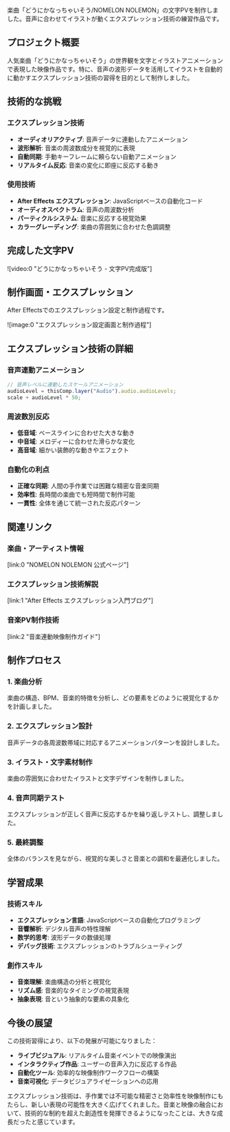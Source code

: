 楽曲「どうにかなっちゃいそう/NOMELON NOLEMON」の文字PVを制作しました。音声に合わせてイラストが動くエクスプレッション技術の練習作品です。

## プロジェクト概要

人気楽曲「どうにかなっちゃいそう」の世界観を文字とイラストアニメーションで表現した映像作品です。特に、音声の波形データを活用してイラストを自動的に動かすエクスプレッション技術の習得を目的として制作しました。

## 技術的な挑戦

### エクスプレッション技術

- **オーディオリアクティブ**: 音声データに連動したアニメーション
- **波形解析**: 音楽の周波数成分を視覚的に表現
- **自動同期**: 手動キーフレームに頼らない自動アニメーション
- **リアルタイム反応**: 音楽の変化に即座に反応する動き

### 使用技術

- **After Effects エクスプレッション**: JavaScriptベースの自動化コード
- **オーディオスペクトラム**: 音声の周波数分析
- **パーティクルシステム**: 音楽に反応する視覚効果
- **カラーグレーディング**: 楽曲の雰囲気に合わせた色調調整

## 完成した文字PV

![video:0 "どうにかなっちゃいそう - 文字PV完成版"]

## 制作画面・エクスプレッション

After Effectsでのエクスプレッション設定と制作過程です。

![image:0 "エクスプレッション設定画面と制作過程"]

## エクスプレッション技術の詳細

### 音声連動アニメーション

```javascript
// 音声レベルに連動したスケールアニメーション
audioLevel = thisComp.layer("Audio").audio.audioLevels;
scale + audioLevel * 50;
```

### 周波数別反応

- **低音域**: ベースラインに合わせた大きな動き
- **中音域**: メロディーに合わせた滑らかな変化
- **高音域**: 細かい装飾的な動きやエフェクト

### 自動化の利点

- **正確な同期**: 人間の手作業では困難な精密な音楽同期
- **効率性**: 長時間の楽曲でも短時間で制作可能
- **一貫性**: 全体を通じて統一された反応パターン

## 関連リンク

### 楽曲・アーティスト情報

[link:0 "NOMELON NOLEMON 公式ページ"]

### エクスプレッション技術解説

[link:1 "After Effects エクスプレッション入門ブログ"]

### 音楽PV制作技術

[link:2 "音楽連動映像制作ガイド"]

## 制作プロセス

### 1. 楽曲分析

楽曲の構造、BPM、音楽的特徴を分析し、どの要素をどのように視覚化するかを計画しました。

### 2. エクスプレッション設計

音声データの各周波数帯域に対応するアニメーションパターンを設計しました。

### 3. イラスト・文字素材制作

楽曲の雰囲気に合わせたイラストと文字デザインを制作しました。

### 4. 音声同期テスト

エクスプレッションが正しく音声に反応するかを繰り返しテストし、調整しました。

### 5. 最終調整

全体のバランスを見ながら、視覚的な美しさと音楽との調和を最適化しました。

## 学習成果

### 技術スキル

- **エクスプレッション言語**: JavaScriptベースの自動化プログラミング
- **音響解析**: デジタル音声の特性理解
- **数学的思考**: 波形データの数値処理
- **デバッグ技術**: エクスプレッションのトラブルシューティング

### 創作スキル

- **音楽理解**: 楽曲構造の分析と視覚化
- **リズム感**: 音楽的なタイミングの視覚表現
- **抽象表現**: 音という抽象的な要素の具象化

## 今後の展望

この技術習得により、以下の発展が可能になりました：

- **ライブビジュアル**: リアルタイム音楽イベントでの映像演出
- **インタラクティブ作品**: ユーザーの音声入力に反応する作品
- **自動化ツール**: 効率的な映像制作ワークフローの構築
- **音楽可視化**: データビジュアライゼーションへの応用

エクスプレッション技術は、手作業では不可能な精密さと効率性を映像制作にもたらし、新しい表現の可能性を大きく広げてくれました。音楽と映像の融合において、技術的な制約を超えた創造性を発揮できるようになったことは、大きな成長だったと感じています。
